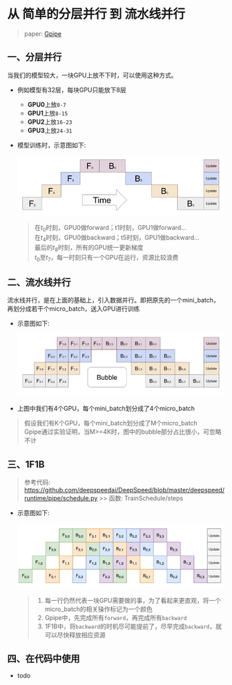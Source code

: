 # 从 简单的分层并行 到 流水线并行

> paper: [Gpipe](https://arxiv.org/abs/1811.06965v5)

## 一、分层并行

当我们的模型较大，一块GPU上放不下时，可以使用这种方式。
- 例如模型有32层，每块GPU只能放下8层
    - **GPU0**上放`0-7`
    - **GPU1**上放`8-15`
    - **GPU2**上放`16-23`
    - **GPU3**上放`24-31`

- 模型训练时，示意图如下:

    ![simple.png](../jpgs/simple.png)

    > 在$t_0$时刻，GPU0做forward；t1时刻，GPU1做forward...  
    > 在$t_4$时刻，GPU0做backward；t5时刻，GPU1做backward...  
    > 最后的$t_8$时刻，所有的GPU统一更新梯度  
    > $t_0$至$t_7$，每一时刻只有一个GPU在运行，资源比较浪费

## 二、流水线并行
流水线并行，是在上面的基础上，引入数据并行。即把原先的一个mini_batch，再划分成若干个micro_batch，送入GPU进行训练

- 示意图如下:

    ![Gpipe.png](../jpgs/Gpipe.png)

- 上图中我们有4个GPU，每个mini_batch划分成了4个micro_batch
> 假设我们有K个GPU，每个mini_batch划分成了M个micro_batch  
> Gpipe通过实验证明，当M>=4K时，图中的bubble部分占比很小，可忽略不计

## 三、1F1B
> 参考代码: https://github.com/deepspeedai/DeepSpeed/blob/master/deepspeed/runtime/pipe/schedule.py
    >> 函数: TrainSchedule/steps

- 示意图如下:

    ![1F1B.png](../jpgs/1F1B.png)

    > 1. 每一行仍然代表一块GPU需要做的事，为了看起来更直观，将一个micro_batch的相关操作标记为一个颜色
    > 2. Gpipe中，先完成所有`forward`，再完成所有`backward`
    > 3. 1F1B中，将`backward`的时机尽可能提前了，尽早完成`backward`，就可以尽快释放相应资源

## 四、在代码中使用
- todo